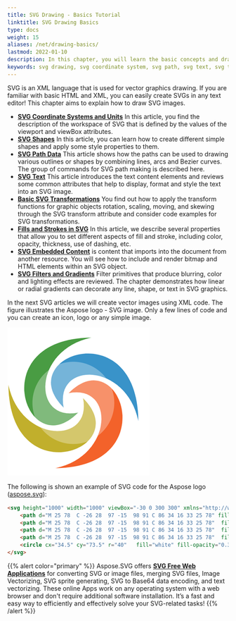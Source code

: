 ```yaml
---
title: SVG Drawing - Basics Tutorial
linktitle: SVG Drawing Basics
type: docs
weight: 15
aliases: /net/drawing-basics/
lastmod: 2022-01-10
description: In this chapter, you will learn the basic concepts and drawing elements used in SVG images. The chapter includes the articles about SVG Coordinate Systems and Units, SVG Basic Shapes, SVG Path Data, SVG Text, Basic SVG Transformations, Fills and Strokes in SVG, SVG Embedded Content, and SVG Filters and Gradients.
keywords: svg drawing, svg coordinate system, svg path, svg text, svg transformation, svg fill, svg stroke, svg filter, svg gradient
---
```

<link href="./../style.css" rel="stylesheet" type="text/css" />
SVG is an XML language that is used for vector graphics drawing. If you are familiar with basic HTML and XML, you can easily create  SVGs in any text editor!
This chapter aims to explain how to draw SVG images.


- **[SVG Coordinate Systems and Units](/svg/net/drawing-basics/coordinate-systems-and-units/)** In this article, you find the description of the workspace of SVG that is defined by the values of the viewport and viewBox attributes.
- **[SVG Shapes](/svg/net/drawing-basics/basic-shapes/)** In this article, you can learn how to create different simple shapes and apply some style properties to them.
- **[SVG Path Data](/svg/net/drawing-basics/svg-path-data/)** This article shows how the paths can be used to drawing various outlines or shapes by combining lines, arcs and Bezier curves. The group of commands for SVG path making is described here.
- **[SVG Text](/svg/net/drawing-basics/text/)** This article introduces the text content elements and reviews some common attributes that help to display, format and style the text into an SVG image.
- **[Basic SVG Transformations](/svg/net/drawing-basics/basic-transformations/)** You find out how to apply the transform functions for graphic objects rotation, scaling, moving, and skewing through the SVG transform attribute and consider code examples for SVG transformations. 
- **[Fills and Strokes in SVG](/svg/net/drawing-basics/fills-and-strokes/)** In this article, we describe several properties that allow you to set different aspects of fill and stroke, including color, opacity, thickness, use of dashing, etc.
- **[SVG Embedded Content](/svg/net/drawing-basics/embedded-content/)**  is content that imports into the document from another resource. You will see how to include and render bitmap and HTML elements within an SVG object.
- **[SVG Filters and Gradients](/svg/net/drawing-basics/filters-and-gradients/)** Filter primitives that produce blurring, color and lighting effects are reviewed. The chapter demonstrates how linear or radial gradients can decorate any line, shape, or text in SVG graphics.

In the next SVG articles we will create vector images using XML code. The figure illustrates the Aspose logo - SVG image. Only a few lines of code and you can create an icon, logo or any simple image.

![Aspose Logo](aspose.png#center)

The following is shown an example of SVG code for the Aspose logo ([aspose.svg](/svg/net/drawing-basics/aspose.svg)):
```html {linenos=inline,linenostart=1}
<svg height="1000" width="1000" viewBox="-30 0 300 300" xmlns="http://www.w3.org/2000/svg">
    <path d="M 25 78  C -26 28  97 -15  98 91 C 86 34 16 33 25 78" fill="#3993c9"/>
    <path d="M 25 78  C -26 28  97 -15  98 91 C 86 34 16 33 25 78"  fill="#f3622a" transform= "rotate(90 30 64) translate(5 -14)"/>
    <path d="M 25 78  C -26 28  97 -15  98 91 C 86 34 16 33 25 78"  fill="#c1af2c" transform= "rotate(180 25 78) translate(-19 9)"/>
    <path d="M 25 78  C -26 28  97 -15  98 91 C 86 34 16 33 25 78"  fill="#499c43" transform= "rotate(-90 25 78) translate(-5 14)"/>
    <circle cx="34.5" cy="73.5" r="40"   fill="white" fill-opacity="0.3" />
</svg>
```

{{% alert color="primary" %}}
Aspose.SVG offers [**SVG Free Web Applications**](https://products.aspose.app/svg/applications) for converting SVG or image files, merging SVG files, Image Vectorizing, SVG sprite generating, SVG to Base64 data encoding, and text vectorizing. These online Apps work on any operating system with a web browser and don't require additional software installation. It’s a fast and easy way to efficiently and effectively solve your SVG-related tasks!
{{% /alert %}} 
